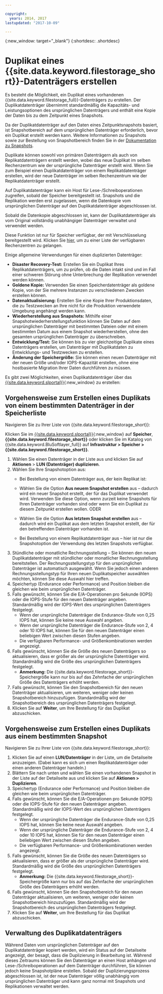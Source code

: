 ```yaml
---

copyright:
  years: 2014, 2017
lastupdated: "2017-10-09"

---
```

{:new_window: target="_blank"}
{:shortdesc: .shortdesc}

# Duplikat eines {{site.data.keyword.filestorage_short}}-Datenträgers erstellen

Es besteht die Möglichkeit, ein Duplikat eines vorhandenen {{site.data.keyword.filestorage_full}}-Datenträgers zu erstellen. Der Duplikatdatenträger übernimmt standardmäßig die Kapazitäts- und Leistungsoptionen des ursprünglichen Datenträgers und enthält eine Kopie der Daten bis zu dem Zeitpunkt eines Snapshots.   

Da der Duplikatdatenträger auf den Daten eines Zeitpunktsnapshots basiert, ist Snapshotbereich auf dem ursprünglichen Datenträger erforderlich, bevor ein Duplikat erstellt werden kann. Weitere Informationen zu Snapshots sowie zur Bestellung von Snapshotbereich finden Sie in der [Dokumentation zu Snapshots](snapshots.html).  

Duplikate können sowohl von primären Datenträgern als auch von Replikatdatenträgern erstellt werden, wobei das neue Duplikat im selben Rechenzentrum wie der ursprüngliche Datenträger erstellt wird. Wenn Sie zum Beispiel einen Duplikatdatenträger von einem Replikatdatenträger erstellen, wird der neue Datenträger im selben Rechenzentrum wie der Replikatdatenträger erstellt.    

Auf Duplikatdatenträger kann ein Host für Lese-/Schreiboperationen zugreifen, sobald der Speicher bereitgestellt ist. Snapshots und die Replikation werden erst zugelassen, wenn die Datenkopie vom ursprünglichen Datenträger auf den Duplikatdatenträger abgeschlossen ist. 

Sobald die Datenkopie abgeschlossen ist, kann der Duplikatdatenträger als vom Original vollständig unabhängiger Datenträger verwaltet und verwendet werden. 

Diese Funktion ist nur für Speicher verfügbar, der mit Verschlüsselung bereitgestellt wird. Klicken Sie [hier](new-ibm-block-and-file-storage-location-and-features.html), um zu einer Liste der verfügbaren Rechenzentren zu gelangen. 

Einige allgemeine Verwendungen für einen duplizierten Datenträger:
  - **Disaster Recovery-Test:** Erstellen Sie ein Duplikat Ihres Replikatdatenträgers, um zu prüfen, ob die Daten intakt sind und im Fall einer schweren Störung ohne Unterbrechung der Replikation verwendet werden können. 
  - **Goldene Kopie:** Verwenden Sie einen Speicherdatenträger als goldene Kopie, von der Sie mehrere Instanzen zu verschiedenen Zwecken erstellen können. 
  - **Datenaktualisierung:** Erstellen Sie eine Kopie Ihrer Produktionsdaten, die zu Testzwecken an Ihre nicht für die Produktion verwendete Umgebung angehängt werden kann. 
  - **Wiederherstellung aus Snapshots:** Mithilfe einer Snapshotwiederherstellungsfunktion können Sie Daten auf dem ursprünglichen Datenträger mit bestimmten Dateien oder mit einem bestimmten Datum aus einem Snapshot wiederherstellen, ohne den gesamten ursprünglichen Datenträger zu überschreiben. 
  - **Entwicklung/Test:** Sie können bis zu vier gleichzeitige Duplikate eines Datenträgers erstellen, um Datenträger mit Duplikatdaten zu Entwicklungs- und Testzwecken zu erstellen. 
  - **Änderung der Speichergröße:** Sie können einen neuen Datenträger mit der neuen Größe und/oder IOPS-Kapazität erstellen, ohne eine hostbasierte Migration Ihrer Daten durchführen zu müssen.  
	

Es gibt zwei Möglichkeiten, einen Duplikatdatenträger über das [{{site.data.keyword.slportal}}](https://control.softlayer.com/){:new_window} zu erstellen: 

## Vorgehensweise zum Erstellen eines Duplikats von einem bestimmten Datenträger in der Speicherliste

Navigieren Sie zu Ihrer Liste von {{site.data.keyword.filestorage_short}}:

Klicken Sie im [{{site.data.keyword.slportal}}](https://control.softlayer.com/){:new_window} auf **Speicher**, **{{site.data.keyword.filestorage_short}}** oder klicken Sie im Katalog von {{site.data.keyword.BluSoftlayer_full}} auf **Infrastruktur > Speicher > {{site.data.keyword.filestorage_short}}**. 

1.	Wählen Sie einen Datenträger in der Liste aus und klicken Sie auf **Aktionen** > **LUN (Datenträger) duplizieren**. 
2.	Wählen Sie Ihre Snapshotoption aus: 
    -	Bei Bestellung von einem Datenträger aus, der kein Replikat ist:
      -	Wählen Sie die Option **Aus neuem Snapshot erstellen** aus – dadurch wird ein neuer Snapshot erstellt, der für das Duplikat verwendet wird. Verwenden Sie diese Option, wenn zurzeit keine Snapshots für Ihren Datenträger vorhanden sind oder wenn Sie ein Duplikat zu diesem Zeitpunkt erstellen wollen.
                      ODER 

      -	Wählen Sie die Option **Aus letztem Snapshot erstellen** aus – dadurch wird ein Duplikat aus dem letzten Snapshot erstellt, der für den betreffenden Datenträger vorhanden ist. 
    -	Bei Bestellung von einem Replikatdatenträger aus – hier ist nur die Snapshotoption der Verwendung des letzten Snapshots verfügbar. 
3.	Stündliche oder monatliche Rechnungsstellung – Sie können den neuen Duplikatdatenträger mit stündlicher oder monatlicher Rechnungsstellung bereitstellen. Der Rechnungsstellungstyp für den ursprünglichen Datenträger ist automatisch ausgewählt. Wenn Sie jedoch einen anderen Rechnungsstellungstyp für Ihren neuen Duplikatspeicher auswählen möchten, können Sie diese Auswahl hier treffen.
4. 	Speichertyp (Endurance oder Performance) und Position bleiben die gleichen wie beim ursprünglichen Datenträger. 
5.	Falls gewünscht, können Sie die E/A-Operationen pro Sekunde (IOPS) oder die IOPS-Stufe für den neuen Datenträger angeben. Standardmäßig wird der IOPS-Wert des ursprünglichen Datenträgers festgelegt. 
      -	Wenn der ursprüngliche Datenträger die Endurance-Stufe von 0,25 IOPS hat, können Sie keine neue Auswahl angeben. 
      -	Wenn der ursprüngliche Datenträger die Endurance-Stufe von 2, 4 oder 10 IOPS hat, können Sie für den neuen Datenträger einen beliebigen Wert zwischen diesen Stufen angeben. 
      -	Die verfügbaren Performance- und Größenkombinationen werden angezeigt. 
6.	Falls gewünscht, können Sie die Größe des neuen Datenträgers so aktualisieren, dass er größer als der ursprüngliche Datenträger wird. Standardmäßig wird die Größe des ursprünglichen Datenträgers festgelegt. 
  	-	**Anmerkung:** Die {{site.data.keyword.filestorage_short}}-Speichergröße kann nur bis auf das Zehnfache der ursprünglichen Größe des Datenträgers erhöht werden. 
7.	Falls gewünscht, können Sie den Snapshotbereich für den neuen Datenträger aktualisieren, um weiteren, weniger oder keinen Snapshotbereich hinzuzufügen. Standardmäßig wird der Snapshotbereich des ursprünglichen Datenträgers festgelegt. 
8.	Klicken Sie auf **Weiter**, um Ihre Bestellung für das Duplikat abzuschicken. 



## Vorgehensweise zum Erstellen eines Duplikats aus einem bestimmten Snapshot

Navigieren Sie zu Ihrer Liste von {{site.data.keyword.filestorage_short}}:

1.	Klicken Sie auf einen **LUN/Datenträger** in der Liste, um die Detailseite anzuzeigen. (Dabei kann es sich um einen Replikatdatenträger oder einen anderen Datenträger handeln.) 
2.	Blättern Sie nach unten und wählen Sie einen vorhandenen Snapshot in der Liste auf der Detailseite aus und klicken Sie auf **Aktionen > Duplizieren**.   
3.	Speichertyp (Endurance oder Performance) und Position bleiben die gleichen wie beim ursprünglichen Datenträger. 
4.	Falls gewünscht, können Sie die E/A-Operationen pro Sekunde (IOPS) oder die IOPS-Stufe für den neuen Datenträger angeben. Standardmäßig wird der IOPS-Wert des ursprünglichen Datenträgers festgelegt. 
      - Wenn der ursprüngliche Datenträger die Endurance-Stufe von 0,25 IOPS hat, können Sie keine neue Auswahl angeben. 
      - Wenn der ursprüngliche Datenträger die Endurance-Stufe von 2, 4 oder 10 IOPS hat, können Sie für den neuen Datenträger einen beliebigen Wert zwischen diesen Stufen angeben. 
      - Die verfügbaren Performance- und Größenkombinationen werden angezeigt. 
5.	Falls gewünscht, können Sie die Größe des neuen Datenträgers so aktualisieren, dass er größer als der ursprüngliche Datenträger wird. Standardmäßig wird die Größe des ursprünglichen Datenträgers festgelegt. 
      - **Anmerkung:** Die {{site.data.keyword.filestorage_short}}-Speichergröße kann nur bis auf das Zehnfache der ursprünglichen Größe des Datenträgers erhöht werden. 
6.	Falls gewünscht, können Sie den Snapshotbereich für den neuen Datenträger aktualisieren, um weiteren, weniger oder keinen Snapshotbereich hinzuzufügen. Standardmäßig wird der Snapshotbereich des ursprünglichen Datenträgers festgelegt. 
7.	Klicken Sie auf **Weiter**, um Ihre Bestellung für das Duplikat abzuschicken. 


## Verwaltung des Duplikatdatenträgers

Während Daten vom ursprünglichen Datenträger auf den Duplikatdatenträger kopiert werden, wird ein Status auf der Detailseite angezeigt, der besagt, dass die Duplizierung in Bearbeitung ist. Während dieses Zeitraums können Sie den Datenträger an einen Host anhängen und Lese-/Schreiboperationen auf dem Datenträger durchführen, Sie können jedoch keine Snapshotpläne erstellen. Sobald der Duplizierungsprozess abgeschlossen ist, ist der neue Datenträger völlig unabhängig vom ursprünglichen Datenträger und kann ganz normal mit Snapshots und Replikationen verwaltet werden. 
